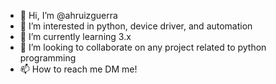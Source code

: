- 👋 Hi, I’m @ahruizguerra
- 👀 I’m interested in python, device driver, and automation
- 🌱 I’m currently learning 3.x 
- 💞️ I’m looking to collaborate on any project related to python programming
- 📫 How to reach me DM me!

<!---
ahruizguerra/ahruizguerra is a ✨ special ✨ repository because its `README.md` (this file) appears on your GitHub profile.
You can click the Preview link to take a look at your changes.
--->
